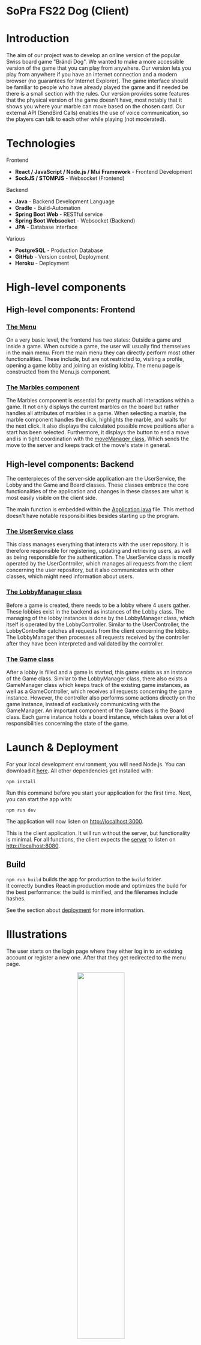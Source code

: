 # SoPra FS22 Dog (Client)

# Introduction
The aim of our project was to develop an online version of the popular Swiss board game "Brändi Dog". We wanted to make a more accessible version of the game that you can play from anywhere. Our version lets you play from anywhere if you have an internet connection and a modern browser (no guarantees for Internet Explorer). The game interface should be familiar to people who have already played the game and if needed be there is a small section with the rules. Our version provides some features that the physical version of the game doesn't have, most notably that it shows you where your marble can move based on the chosen card. Our external API (SendBird Calls) enables the use of voice communication, so the players can talk to each other while playing (not moderated).

# Technologies
Frontend

- **React / JavaScript / Node.js / Mui Framework** - Frontend Development
- **SockJS / STOMPJS** - Websocket (Frontend)

Backend

- **Java** - Backend Development Language
- **Gradle** - Build-Automation
- **Spring Boot Web** - RESTful service
- **Spring Boot Websocket** - Websocket (Backend)
- **JPA** - Database interface

Various
- **PostgreSQL** - Production Database
- **GitHub** - Version control, Deployment
- **Heroku** - Deployment

# High-level components
## High-level components: Frontend

### [The Menu](https://github.com/sopra-fs22-group-13/braendi-dog-client/blob/main/src/components/views/Menu.js)
On a very basic level, the frontend has two states: Outside a game and inside a game.
When outside a game, the user will usually find themselves in the main menu. From the main menu they can directly perform most other functionalities.
These include, but are not restricted to, visiting a profile, opening a game lobby and joining an existing lobby.
The menu page is constructed from the Menu.js component.

### [The Marbles component](https://github.com/sopra-fs22-group-13/braendi-dog-client/blob/main/src/components/views/Marbles.js)
The Marbles component is essential for pretty much all interactions within a game. It not only displays the current marbles on the board but rather handles all attributes of marbles in a game. When selecting a marble, the marble component handles the click, highlights the marble, and waits for the next click. It also displays the calculated possible move positions after a start has been selected. Furthermore, it displays the button to end a move and is in tight coordination with the [moveManager class](https://github.com/sopra-fs22-group-13/braendi-dog-client/blob/main/src/helpers/moveManager.js), Which sends the move to the server and keeps track of the move's state in general.

## High-level components: Backend
The centerpieces of the server-side application are the UserService, the Lobby and the Game and Board classes.
These classes embrace the core functionalities of the application and changes in these classes are what is most easily visible on the client side.

The main function is embedded within the [Application.java](https://github.com/sopra-fs22-group-13/braendi-dog-server/tree/main/src/main/java/ch/uzh/ifi/hase/soprafs22/Application.java) file.
This method doesn't have notable responsibilities besides starting up the program.

### [The UserService class](https://github.com/sopra-fs22-group-13/braendi-dog-server/tree/main/src/main/java/ch/uzh/ifi/hase/soprafs22/rest/service/UserService.java)
This class manages everything that interacts with the user repository.
It is therefore responsible for registering, updating and retrieving users, as well as being responsible for the authentication.
The UserService class is mostly operated by the UserController, which manages all requests from the client concerning the user repository,
but it also communicates with other classes, which might need information about users.

### [The LobbyManager class](https://github.com/sopra-fs22-group-13/braendi-dog-server/tree/main/src/main/java/ch/uzh/ifi/hase/soprafs22/lobby/LobbyManager.java)
Before a game is created, there needs to be a lobby where 4 users gather. These lobbies exist in the backend as instances of the Lobby class.
The managing of the lobby instances is done by the LobbyManager class, which itself is operated by the LobbyController.
Similar to the UserController, the LobbyController catches all requests from the client concerning the lobby.
The LobbyManager then processes all requests received by the controller after they have been interpreted and validated by the controller.

### [The Game class](https://github.com/sopra-fs22-group-13/braendi-dog-server/tree/main/src/main/java/ch/uzh/ifi/hase/soprafs22/game/gameInstance/Game.java)
After a lobby is filled and a game is started, this game exists as an instance of the Game class.
Similar to the LobbyManager class, there also exists a GameManager class which keeps track of the existing game instances, as well as a GameController, which receives all requests concerning the game instance.
However, the controller also performs some actions directly on the game instance, instead of exclusively communicating with the GameManager.
An important component of the Game class is the Board class. Each game instance holds a board instance, which takes over a lot of responsibilities concerning the state of the game.

# Launch & Deployment
For your local development environment, you will need Node.js. You can download it [here](https://nodejs.org). All other dependencies get installed with:

```npm install```

Run this command before you start your application for the first time. Next, you can start the app with:

```npm run dev```

The application will now listen on [http://localhost:3000](http://localhost:3000).

This is the client application. It will run without the server, but functionality is minimal. For all functions, the client expects the [server](https://github.com/sopra-fs22-group-13/braendi-dog-server) to listen on [http://localhost:8080](http://localhost:8080).

## Build
`npm run build` builds the app for production to the `build` folder.<br>
It correctly bundles React in production mode and optimizes the build for the best performance: the build is minified, and the filenames include hashes.<br>

See the section about [deployment](https://facebook.github.io/create-react-app/docs/deployment) for more information.

# Illustrations
The user starts on the login page where they either log in to an existing account or register a new one. After that they get redirected to the menu page. <br>
<p align="center">
    <img src="public/resources/illustrations/menu-page.png" width="50%"/>
</p>
From the menu page the user starts a new game by clicking on "Create Game" to get to the lobby page.<br>
From the lobby page the user invites 3 other users over the searchbar component to join their lobby.
<br><br>
<p align="center">
    <img src="public/resources/illustrations/lobby.png" width="50%"/>
</p>
Once the lobby is full, the lobby owner can start the game and everyone gets redirected to the game page. <br><br>
<p align="center">
    <img src="public/resources/illustrations/game.png" width="50%"/>
</p>
The game page is the main page of our web application. After the game of dog is completed, every user gets redirected to the menu page again. <br>
Alternatively to starting a game, the user could also view or edit their profile. <br><br>
<p align="center">
    <img src="public/resources/illustrations/user-flowchart.svg" width="50%"/>
</p>

# Roadmap
With a fully functioning base version of the game, the next steps to develop the application in the future would be:

- **Game mode 'Team play'** <br> In this game mode 2 players go up against another team. This enhances strategic gameplay and would include the swap of a card with your teammate at the beginning of each round and the possibility to move each other's marbles under certain conditions (see original [instructions of Brändi Dog](https://www.braendi-dog.de/braendi-dog-spielregeln-anleitungen.html)).
- **Implementation of an AI opponent** <br> In this game mode the AI compensates for any missing players, allowing for a game of dog with less than 4 users. This increase the user experience and advance the playability of the application.
- **Refactoring the Marbles class** <br> This step only affects the Frontend. Currently the Marbles class has too many responsibilities and collected quite some technical debt. Refactoring it would increases the evolvability and maintainability of the application.

# Authors
[Luca Zwahlen](https://github.com/LucaZwahlen) - [Simona Borghi](https://github.com/BlackStar5044) - [Sandro Vonlanthen](https://github.com/SandroVonlanthen) - [Shitao Zeng](https://github.com/shzeng) - [Anton Crazzolara](https://github.com/Xyarlo)

# License
This Project is licensed under GNU General Public License v3.0. See [COPYING](COPYING) for more.

# Acknowledgments
Thank you @joelruettimann for tutoring and overlooking this project. Thank you @royru , @realChesta , @alexscheitlin , @jan-kreischer , @alainkueng , and @solodezaldivar for providing the template for this project.
